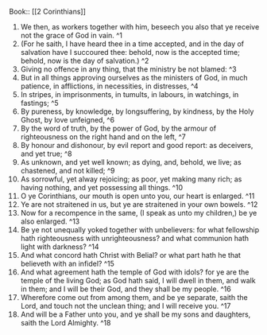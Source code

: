  Book:: [[2 Corinthians]]
 1. We then, as workers together with him, beseech you also that ye receive not the grace of God in vain. ^1
 2. (For he saith, I have heard thee in a time accepted, and in the day of salvation have I succoured thee: behold, now is the accepted time; behold, now is the day of salvation.) ^2
 3. Giving no offence in any thing, that the ministry be not blamed: ^3
 4. But in all things approving ourselves as the ministers of God, in much patience, in afflictions, in necessities, in distresses, ^4
 5. In stripes, in imprisonments, in tumults, in labours, in watchings, in fastings; ^5
 6. By pureness, by knowledge, by longsuffering, by kindness, by the Holy Ghost, by love unfeigned, ^6
 7. By the word of truth, by the power of God, by the armour of righteousness on the right hand and on the left, ^7
 8. By honour and dishonour, by evil report and good report: as deceivers, and yet true; ^8
 9. As unknown, and yet well known; as dying, and, behold, we live; as chastened, and not killed; ^9
 10. As sorrowful, yet alway rejoicing; as poor, yet making many rich; as having nothing, and yet possessing all things. ^10
 11. O ye Corinthians, our mouth is open unto you, our heart is enlarged. ^11
 12. Ye are not straitened in us, but ye are straitened in your own bowels. ^12
 13. Now for a recompence in the same, (I speak as unto my children,) be ye also enlarged. ^13
 14. Be ye not unequally yoked together with unbelievers: for what fellowship hath righteousness with unrighteousness? and what communion hath light with darkness? ^14
 15. And what concord hath Christ with Belial? or what part hath he that believeth with an infidel? ^15
 16. And what agreement hath the temple of God with idols? for ye are the temple of the living God; as God hath said, I will dwell in them, and walk in them; and I will be their God, and they shall be my people. ^16
 17. Wherefore come out from among them, and be ye separate, saith the Lord, and touch not the unclean thing; and I will receive you. ^17
 18. And will be a Father unto you, and ye shall be my sons and daughters, saith the Lord Almighty. ^18

